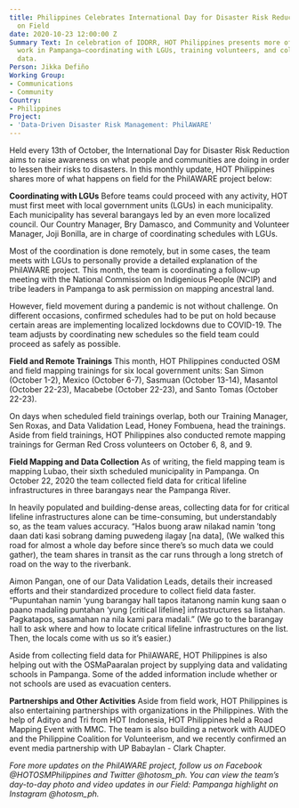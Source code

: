 ```yaml
---
title: Philippines Celebrates International Day for Disaster Risk Reduction with Narratives
  on Field
date: 2020-10-23 12:00:00 Z
Summary Text: In celebration of IDDRR, HOT Philippines presents more of the field
  work in Pampanga—coordinating with LGUs, training volunteers, and collecting field
  data.
Person: Jikka Defiño
Working Group:
- Communications
- Community
Country:
- Philippines
Project:
- 'Data-Driven Disaster Risk Management: PhilAWARE'
---
```


Held every 13th of October, the International Day for Disaster Risk Reduction aims to raise awareness on what people and communities are doing in order to lessen their risks to disasters. In this monthly update, HOT Philippines shares more of what happens on field for the PhilAWARE project below:

**Coordinating with LGUs**
Before teams could proceed with any activity, HOT must first meet with local government units (LGUs) in each municipality. Each municipality has several barangays led by an even more localized council. Our Country Manager, Bry Damasco, and Community and Volunteer Manager, Joji Bonilla, are in charge of coordinating schedules with LGUs.

Most of the coordination is done remotely, but in some cases, the team meets with LGUs to personally provide a detailed explanation of the PhilAWARE project. This month, the team is coordinating a follow-up meeting with the National Commission on Indigenious People (NCIP) and tribe leaders in Pampanga to ask permission on mapping ancestral land.

However, field movement during a pandemic is not without challenge. On different occasions, confirmed schedules had to be put on hold because certain areas are implementing localized lockdowns due to COVID-19. The team adjusts by coordinating new schedules so the field team could proceed as safely as possible.

**Field and Remote Trainings**
This month, HOT Philippines conducted OSM and field mapping trainings for six local government units: San Simon (October 1-2), Mexico (October 6-7), Sasmuan (October 13-14), Masantol (October 22-23), Macabebe (October 22-23), and Santo Tomas (October 22-23).

On days when scheduled field trainings overlap, both our Training Manager, Sen Roxas, and Data Validation Lead, Honey Fombuena, head the trainings. Aside from field trainings, HOT Philippines also conducted remote mapping trainings for German Red Cross volunteers on October 6, 8, and 9.

**Field Mapping and Data Collection**
As of writing, the field mapping team is mapping Lubao, their sixth scheduled municipality in Pampanga. On October 22, 2020 the team collected field data for critical lifeline infrastructures in three barangays near the Pampanga River.

In heavily populated and building-dense areas, collecting data for for critical lifeline infrastructures alone can be time-consuming, but understandably so, as the team values accuracy. “Halos buong araw nilakad namin ’tong daan dati kasi sobrang daming puwedeng ilagay \[na data\], (We walked this road for almost a whole day before since there’s so much data we could gather), the team shares in transit as the car runs through a long stretch of road on the way to the riverbank.

Aimon Pangan, one of our Data Validation Leads, details their increased efforts and their standardized procedure to collect field data faster. “Pupuntahan namin ‘yung barangay hall tapos itatanong namin kung saan o paano madaling puntahan ‘yung \[critical lifeline\] infrastructures sa listahan. Pagkatapos, sasamahan na nila kami para madali.” (We go to the barangay hall to ask where and how to locate critical lifeline infrastructures on the list. Then, the locals come with us so it’s easier.)

Aside from collecting field data for PhilAWARE, HOT Philippines is also helping out with the OSMaPaaralan project by supplying data and validating schools in Pampanga. Some of the added information include whether or not schools are used as evacuation centers.

**Partnerships and Other Activities**
Aside from field work, HOT Philippines is also entertaining partnerships with organizations in the Philippines. With the help of Adityo and Tri from HOT Indonesia, HOT Philippines held a Road Mapping Event with MMC. The team is also building a network with AUDEO and the Philippine Coalition for Volunteerism, and we recently confirmed an event media partnership with UP Babaylan - Clark Chapter.

*Fore more updates on the PhilAWARE project, follow us on Facebook @HOTOSMPhilippines and Twitter @hotosm_ph. You can view the team’s day-to-day photo and video updates in our Field: Pampanga highlight on Instagram @hotosm_ph.*